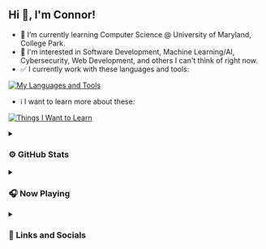 ## Hi 👋, I'm Connor!

- 🌱 I’m currently learning Computer Science @ University of Maryland, College Park.
- 🤔 I'm interested in Software Development, Machine Learning/AI, Cybersecurity, Web Development, and others I can't think of right now.
- ✅ I currently work with these languages and tools:

[![My Languages and Tools](https://skills.thijs.gg/icons?i=java,py,cpp,html,css,js,git,unity)](https://skills.thijs.gg)

- ℹ️ I want to learn more about these:

[![Things I Want to Learn](https://skills.thijs.gg/icons?i=c,swift,mongodb,nodejs,react,lua,mysql)](https://skills.thijs.gg)

<details>
  <summary><h3>⚙️ GitHub Stats</h3></summary> 
  </br>
  
  
  ![Connor's GitHub Stats](https://github-readme-stats.vercel.app/api?username=YourBoyConnor&show_icons=true&theme=dark)
  
  [![Top Languages](https://github-readme-stats.vercel.app/api/top-langs/?username=YourBoyConnor&layout=compact&theme=dark)](https://github.com/anuraghazra/github-readme-stats)
  
</details>

<details>
  <summary><h3>🎧 Now Playing</h3></summary> 
  </br>
  
  
  
  
</details>

<details>
  <summary><h3>🔗 Links and Socials</h3></summary> 
  </br>
  
</details>
